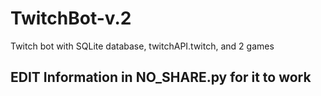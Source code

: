# TwitchBot-v.2
Twitch bot with SQLite database, twitchAPI.twitch, and 2 games

## EDIT Information in NO_SHARE.py for it to work
